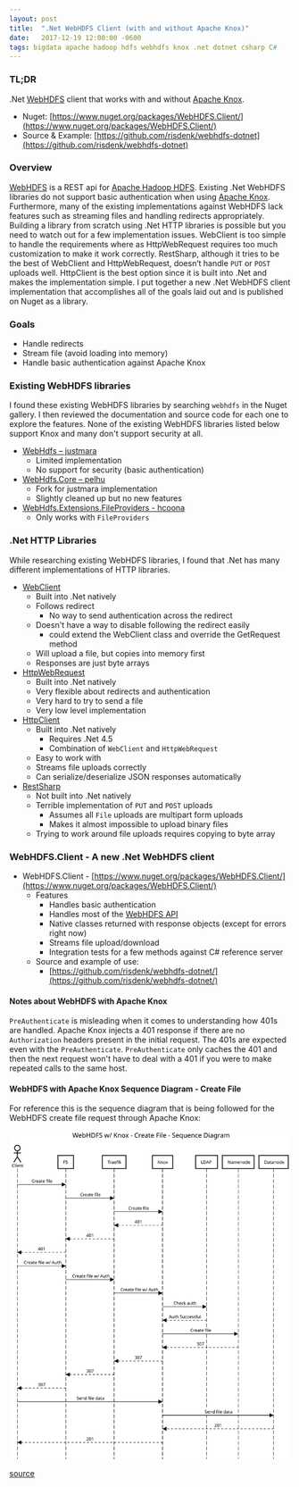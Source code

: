 ```yaml
---
layout: post
title:  ".Net WebHDFS Client (with and without Apache Knox)"
date:   2017-12-19 12:00:00 -0600
tags: bigdata apache hadoop hdfs webhdfs knox .net dotnet csharp C#
---
```

### TL;DR
.Net [WebHDFS](https://hadoop.apache.org/docs/current/hadoop-project-dist/hadoop-hdfs/WebHDFS.html) client that works with and without [Apache Knox](https://knox.apache.org).

* Nuget: [https://www.nuget.org/packages/WebHDFS.Client/](https://www.nuget.org/packages/WebHDFS.Client/)
* Source & Example: [https://github.com/risdenk/webhdfs-dotnet](https://github.com/risdenk/webhdfs-dotnet)

### Overview
[WebHDFS](https://hadoop.apache.org/docs/current/hadoop-project-dist/hadoop-hdfs/WebHDFS.html) is a REST api for [Apache Hadoop HDFS](https://hadoop.apache.org). Existing .Net WebHDFS libraries do not support basic authentication when using [Apache Knox](https://knox.apache.org/). Furthermore, many of the existing implementations against WebHDFS lack features such as streaming files and handling redirects appropriately. Building a library from scratch using .Net HTTP libraries is possible but you need to watch out for a few implementation issues. WebClient is too simple to handle the requirements where as HttpWebRequest requires too much customization to make it work correctly. RestSharp, although it tries to be the best of WebClient and HttpWebRequest, doesn’t handle `PUT` or `POST` uploads well. HttpClient is the best option since it is built into .Net and makes the implementation simple. I put together a new .Net WebHDFS client implementation that accomplishes all of the goals laid out and is published on Nuget as a library. 

### Goals
* Handle redirects
* Stream file (avoid loading into memory)
* Handle basic authentication against Apache Knox

### Existing WebHDFS libraries
I found these existing WebHDFS libraries by searching `webhdfs` in the Nuget gallery. I then reviewed the documentation and source code for each one to explore the features. None of the existing WebHDFS libraries listed below support Knox and many don't support security at all.

* [WebHdfs – justmara](https://www.nuget.org/packages/WebHdfs/)
    * Limited implementation
    * No support for security (basic authentication)
* [WebHdfs.Core – pelhu](https://www.nuget.org/packages/WebHdfs.Core/)
    * Fork for justmara implementation
    * Slightly cleaned up but no new features
* [WebHdfs.Extensions.FileProviders - hcoona](https://www.nuget.org/packages/WebHdfs.Extensions.FileProviders/)
    * Only works with `FileProviders`

### .Net HTTP Libraries
While researching existing WebHDFS libraries, I found that .Net has many different implementations of HTTP libraries. 

* [WebClient](https://msdn.microsoft.com/en-us/library/system.net.webclient.aspx)
    * Built into .Net natively
    * Follows redirect
        * No way to send authentication across the redirect
    * Doesn't have a way to disable following the redirect easily
        * could extend the WebClient class and override the GetRequest method
    * Will upload a file, but copies into memory first
    * Responses are just byte arrays
* [HttpWebRequest](https://msdn.microsoft.com/en-us/library/system.net.httpwebrequest.aspx)
    * Built into .Net natively
    * Very flexible about redirects and authentication
    * Very hard to try to send a file
    * Very low level implementation
* [HttpClient](https://msdn.microsoft.com/en-us/library/system.net.http.httpclient.aspx)
    * Built into .Net natively
        * Requires .Net 4.5
        * Combination of `WebClient` and `HttpWebRequest`
    * Easy to work with
    * Streams file uploads correctly
    * Can serialize/deserialize JSON responses automatically
* [RestSharp](http://restsharp.org/)
    * Not built into .Net natively
    * Terrible implementation of `PUT` and `POST` uploads
        * Assumes all `File` uploads are multipart form uploads
        * Makes it almost impossible to upload binary files
    * Trying to work around file uploads requires copying to byte array

### WebHDFS.Client - A new .Net WebHDFS client
* WebHDFS.Client - [https://www.nuget.org/packages/WebHDFS.Client/](https://www.nuget.org/packages/WebHDFS.Client/)
    * Features
        * Handles basic authentication
        * Handles most of the [WebHDFS API](https://hadoop.apache.org/docs/current/hadoop-project-dist/hadoop-hdfs/WebHDFS.html)
        * Native classes returned with response objects (except for errors right now)
        * Streams file upload/download
        * Integration tests for a few methods against C# reference server
    * Source and example of use:
        * [https://github.com/risdenk/webhdfs-dotnet/](https://github.com/risdenk/webhdfs-dotnet/)

#### Notes about WebHDFS with Apache Knox
`PreAuthenticate` is misleading when it comes to understanding how 401s are handled. Apache Knox injects a 401 response if there are no `Authorization` headers present in the initial request. The 401s are expected even with the `PreAuthenticate`. `PreAuthenticate` only caches the 401 and then the next request won't have to deal with a 401 if you were to make repeated calls to the same host.

#### WebHDFS with Apache Knox Sequence Diagram - Create File
For reference this is the sequence diagram that is being followed for the WebHDFS create file request through Apache Knox:

<img src="/images/posts/2017-12-19/webhdfs_knox_create_file_sequence_diagram.svg" />

[source](https://sequencediagram.org/index.html?initialData=C4S2BsFMAIHVIEYAkAiAxAytA7gemgNIB2A9gB7QC00AwgE6QCGwMaIUV0GkAjgK6QiAYxgoQjAOZ1GAWwBQcxkOAk6tcCEHA5AB0Z1QQkHqLBoaAKy79h441PQAKtMgAzEAGtrBkEZNnicm9bf2gAGRQAQQAFYN87BwA5WUESABNIOL97MxRme3TMuRoNLUoAPksALnomFmh3KDlLCudGN08ahmYYRsy2jo8KwLIuut72TJHKVpd3DyqAFgAGAEY5AfmZyoslteaLbZLNUz3147KdsZ6GyZx8SL5gAAsD2fb56-q+++hHl42c08w1Io1qNx+eD+T1e03KERiNWekCEHmgjBhcgR0W2Iyq-2eXD4QhEAGdSa4+OA5HDkjJUhkvhMmnSGZBcaCqgBmZYAdhpoO2m06PP5wqGFWqoreFQup2lcuAIPIVW4RDStw4aXyAvIFTywAKjLVGp+2sNcgNRvZytGACZ9tNZaVTg71kA)

